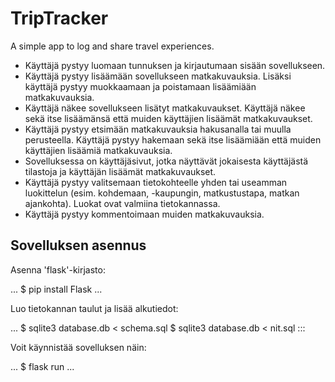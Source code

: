 # TripTracker
A simple app to log and share travel experiences.

- Käyttäjä pystyy luomaan tunnuksen ja kirjautumaan sisään sovellukseen.
- Käyttäjä pystyy lisäämään sovellukseen matkakuvauksia. Lisäksi käyttäjä pystyy muokkaamaan ja poistamaan lisäämiään matkakuvauksia.
- Käyttäjä näkee sovellukseen lisätyt matkakuvaukset. Käyttäjä näkee sekä itse lisäämänsä että muiden käyttäjien lisäämät matkakuvaukset.
- Käyttäjä pystyy etsimään matkakuvauksia hakusanalla tai muulla perusteella. Käyttäjä pystyy hakemaan sekä itse lisäämiään että muiden käyttäjien lisäämiä matkakuvauksia.
- Sovelluksessa on käyttäjäsivut, jotka näyttävät jokaisesta käyttäjästä tilastoja ja käyttäjän lisäämät matkakuvaukset.
- Käyttäjä pystyy valitsemaan tietokohteelle yhden tai useamman luokittelun (esim. kohdemaan, -kaupungin, matkustustapa, matkan ajankohta). Luokat ovat valmiina tietokannassa.
- Käyttäjä pystyy kommentoimaan muiden matkakuvauksia.

## Sovelluksen asennus

Asenna 'flask'-kirjasto:


...
$ pip install Flask
...

Luo tietokannan taulut ja lisää alkutiedot:

...
$ sqlite3 database.db < schema.sql
$ sqlite3 database.db < nit.sql
:::

Voit käynnistää sovelluksen näin:

...
$ flask run
...
